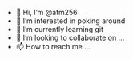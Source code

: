- 👋 Hi, I’m @atm256
- 👀 I’m interested in poking around
- 🌱 I’m currently learning git
- 💞️ I’m looking to collaborate on ...
- 📫 How to reach me ...

<!---
atm256/atm256 is a ✨ special ✨ repository because its `README.md` (this file) appears on your GitHub profile.
You can click the Preview link to take a look at your changes.
--->
  

